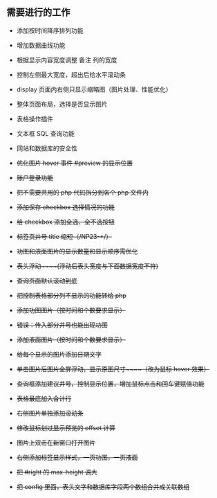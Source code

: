 ## 需要进行的工作

- 添加按时间降序排列功能

- 增加数据曲线功能

- 根据显示内容宽度调整 备注 列的宽度

- 控制左侧最大宽度，超出后给水平滚动条

- display 页面内右侧只显示缩略图（图片处理、性能优化）

- 整体页面布局，选择是否显示图片

- 表格操作插件

- 文本框 SQL 查询功能

- 网站和数据库的安全性

- ~~优化图片 hover 事件 #preview 的显示位置~~

- ~~账户登录功能~~

- ~~把不需要共用的 php 代码拆分到各个 php 文件内~~

- ~~添加保存 checkbox 选择情况的功能~~

- ~~给 checkbox 添加全选、全不选按钮~~

- ~~标签页井号 title 缩短（/NP23-*/）~~

- ~~功图和液面图片的显示数量和显示顺序需优化~~

- ~~表头浮动~~~~(浮动后表头宽度与下面数据宽度不符)~~

- ~~查询页面默认滚动到底~~

- ~~把控制表格部分列不显示的功能转给 php~~

- ~~添加功图图片（按时间和个数要求显示）~~

- ~~错误：传入部分井号也能出现功图~~

- ~~添加液面图片（按时间和个数要求显示）~~

- ~~给每个显示的图片添加日期文字~~

- ~~单击图片后图片全屏浮动，显示原图尺寸~~~~（改为鼠标 hover 效果）~~

- ~~查询框添加建议井号，控制显示位置，增加鼠标点击和回车键赋值功能~~

- ~~表格最底加入合计行~~

- ~~右侧图片单独添加滚动条~~

- ~~修改鼠标划过显示预览的 offset 计算~~

- ~~图片上双击在新窗口打开图片~~

- ~~右侧添加标签显示样式，一页功图，一页液面~~

- ~~把 #right 的 max-height 调大~~

- ~~把 config 里面，表头文字和数据库字段两个数组合并成关联数组~~
